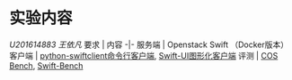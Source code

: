 # 实验内容
*U201614883 王依凡*
要求 | 内容
-|-
服务端 | Openstack Swift （Docker版本）
客户端 | [python-swiftclient命令行客户端](https://github.com/openstack/python-swiftclient), [Swift-UI图形化客户端](https://github.com/fanatic/swift-ui/)
评测 |  [COS Bench](https://github.com/intel-cloud/cosbench), [Swift-Bench](https://github.com/openstack/swift-bench)
